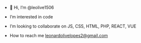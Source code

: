 - 👋 Hi, I’m @leolive1506
- I’m interested in code

- I’m looking to collaborate on JS, CSS, HTML, PHP, REACT, VUE
- How to reach me leonardolivelopes2@gmail.com

<!---
leolive1506/leolive1506 is a ✨ special ✨ repository because its `README.md` (this file) appears on your GitHub profile.
You can click the Preview link to take a look at your changes.
--->
